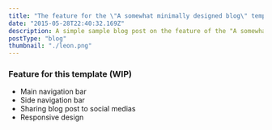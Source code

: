 ```yaml
---
title: "The feature for the \"A somewhat minimally designed blog\" template"
date: "2015-05-28T22:40:32.169Z"
description: A simple sample blog post on the feature of the "A somewhat minimally designed blog" template
postType: "blog"
thumbnail: "./leon.png"
---
```


### Feature for this template (WIP)
 - Main navigation bar
 - Side navigation bar
 - Sharing blog post to social medias
 - Responsive design